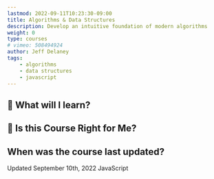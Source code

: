 ```yaml
---
lastmod: 2022-09-11T10:23:30-09:00
title: Algorithms & Data Structures
description: Develop an intuitive foundation of modern algorithms
weight: 0
type: courses
# vimeo: 508494924
author: Jeff Delaney
tags: 
    - algorithms
    - data structures
    - javascript
---
```





## 🧠 What will I learn?


## 🤔 Is this Course Right for Me?

<!-- <div class="box box-blue">
This course is intermediate level 🟦 and will challenge you to build an app that delivers high-performance and search engine visibility via server-side rendering. It assumes you have at least basic knowledge of web programming with familiarity of JavaScript, HTML, and CSS. It is fast-paced and similar to my style on YouTube, but far more in-depth and followed in a long linear format.
</div> -->


## When was the course last updated?

<span class="tag tag-sm tag-pro">Updated September 10th, 2022</span> <span class="tag tag-sm tag-javascript">JavaScript</span>

